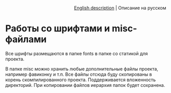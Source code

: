 <p align="right">
<a href="../en/fonts-and-misc.md">English description</a> | Описание на русском
</p>

# Работы со шрифтами и misc-файлами

Все шрифты размещаются в папке fonts в папке со статикой для проекта.

В папке misc можно хранить любые дополнительные файлы проекта, например фавиконку и т.п. Все файлы отсюда буду скопированы в корень скомпилированного проекта. Поддерживается вложенность директорий. При копировании файлов иерархия папок будет сохранена.
